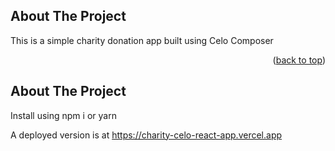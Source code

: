 <!-- ABOUT THE PROJECT -->

## About The Project

This is a simple charity donation app built using Celo Composer

<p align="right">(<a href="#top">back to top</a>)</p>

## About The Project

Install using npm i or yarn

A deployed version is at https://charity-celo-react-app.vercel.app